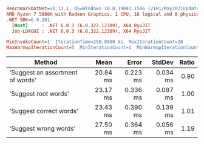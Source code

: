 ``` ini

BenchmarkDotNet=v0.13.1, OS=Windows 10.0.19043.1586 (21H1/May2021Update)
AMD Ryzen 7 5800H with Radeon Graphics, 1 CPU, 16 logical and 8 physical cores
.NET SDK=6.0.201
  [Host]     : .NET 6.0.3 (6.0.322.12309), X64 RyuJIT
  Job-LDAGOI : .NET 6.0.3 (6.0.322.12309), X64 RyuJIT

MinInvokeCount=1  IterationTime=250.0000 ms  MaxIterationCount=20  
MaxWarmupIterationCount=5  MinIterationCount=1  MinWarmupIterationCount=1  

```
|                           Method |     Mean |    Error |   StdDev | Ratio |
|--------------------------------- |---------:|---------:|---------:|------:|
| &#39;Suggest an assortment of words&#39; | 20.84 ms | 0.223 ms | 0.034 ms |  0.90 |
|             &#39;Suggest root words&#39; | 23.17 ms | 0.336 ms | 0.087 ms |  1.00 |
|          &#39;Suggest correct words&#39; | 23.43 ms | 0.390 ms | 0.139 ms |  1.01 |
|            &#39;Suggest wrong words&#39; | 27.50 ms | 0.364 ms | 0.056 ms |  1.19 |
